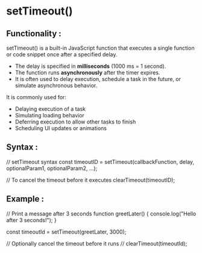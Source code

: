# setTimeout()  

## Functionality :

setTimeout() is a built-in JavaScript function that executes a single function or code snippet once after a specified delay.

- The delay is specified in **milliseconds** (1000 ms = 1 second).
- The function runs **asynchronously** after the timer expires.
- It is often used to delay execution, schedule a task in the future, or simulate asynchronous behavior.

It is commonly used for:

- Delaying execution of a task
- Simulating loading behavior
- Deferring execution to allow other tasks to finish
- Scheduling UI updates or animations

## Syntax :

// setTimeout syntax
const timeoutID = setTimeout(callbackFunction, delay, optionalParam1, optionalParam2, ...);

// To cancel the timeout before it executes
clearTimeout(timeoutID);

## Example :

// Print a message after 3 seconds
function greetLater() {
  console.log("Hello after 3 seconds!");
}

const timeoutId = setTimeout(greetLater, 3000);

// Optionally cancel the timeout before it runs
// clearTimeout(timeoutId);
